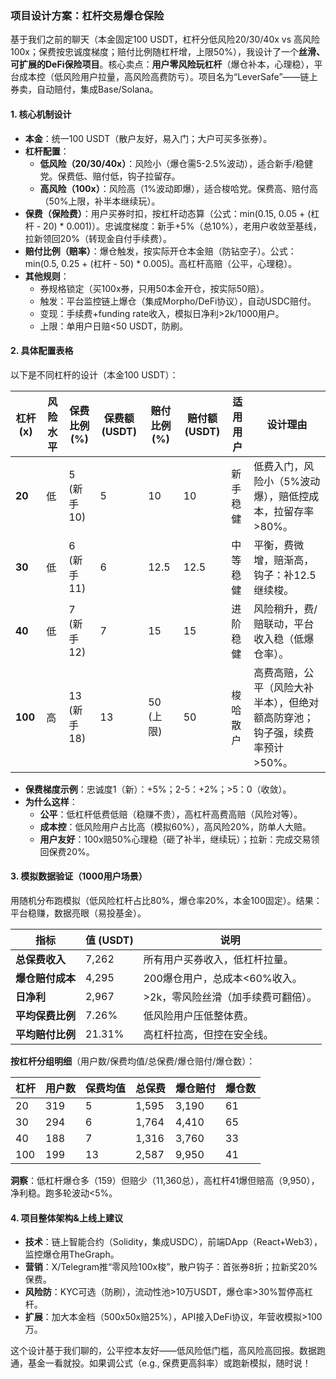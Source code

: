 ### 项目设计方案：杠杆交易爆仓保险

基于我们之前的聊天（本金固定100 USDT，杠杆分低风险20/30/40x vs 高风险100x；保费按忠诚度梯度；赔付比例随杠杆增，上限50%），我设计了一个**丝滑、可扩展的DeFi保险项目**。核心卖点：**用户零风险玩杠杆**（爆仓补本，心理稳），平台成本控（低风险用户拉量，高风险高费防亏）。项目名为“LeverSafe”——链上券卖，自动赔付，集成Base/Solana。

#### 1. **核心机制设计**
- **本金**：统一100 USDT（散户友好，易入门；大户可买多张券）。
- **杠杆配置**：
  - **低风险（20/30/40x）**：风险小（爆仓需5-2.5%波动），适合新手/稳健党。保费低、赔付低，钩子拉留存。
  - **高风险（100x）**：风险高（1%波动即爆），适合梭哈党。保费高、赔付高（50%上限，补半本继续玩）。
- **保费（保险费）**：用户买券时扣，按杠杆动态算（公式：min(0.15, 0.05 + (杠杆 - 20) * 0.001)）。忠诚度梯度：新手+5%（总10%），老用户收敛至基线，拉新领回20%（转现金自付手续费）。
- **赔付比例（赔率）**：爆仓触发，按实际开仓本金赔（防钻空子）。公式：min(0.5, 0.25 + (杠杆 - 50) * 0.005)。高杠杆高赔（公平，心理稳）。
- **其他规则**：
  - 券规格锁定（买100x券，只用50本金开仓，按实际50赔）。
  - 触发：平台监控链上爆仓（集成Morpho/DeFi协议），自动USDC赔付。
  - 变现：手续费+funding rate收入，模拟日净利>2k/1000用户。
  - 上限：单用户日赔<50 USDT，防刷。

#### 2. **具体配置表格**
以下是不同杠杆的设计（本金100 USDT）：

| 杠杆 (x) | 风险水平 | 保费比例 (%) | 保费额 (USDT) | 赔付比例 (%) | 赔付额 (USDT) | 适用用户 | 设计理由                                                     |
| -------- | -------- | ------------ | ------------- | ------------ | ------------- | -------- | ------------------------------------------------------------ |
| **20**   | 低       | 5 (新手10)   | 5             | 10           | 10            | 新手稳健 | 低费入门，风险小（5%波动爆），赔低控成本，拉留存率>80%。     |
| **30**   | 低       | 6 (新手11)   | 6             | 12.5         | 12.5          | 中等稳健 | 平衡，费微增，赔渐高，钩子：补12.5继续梭。                   |
| **40**   | 低       | 7 (新手12)   | 7             | 15           | 15            | 进阶稳健 | 风险稍升，费/赔联动，平台收入稳（低爆仓率）。                |
| **100**  | 高       | 13 (新手18)  | 13            | 50 (上限)    | 50            | 梭哈散户 | 高费高赔，公平（风险大补半本），但绝对额高防穿池；钩子强，续费率预计>50%。 |

- **保费梯度示例**：忠诚度1（新）：+5%；2-5：+2%；>5：0（收敛）。
- **为什么这样**：
  - **公平**：低杠杆低费低赔（稳赚不贵），高杠杆高费高赔（风险对等）。
  - **成本控**：低风险用户占比高（模拟60%），高风险20%，防单人大赔。
  - **用户友好**：100x赔50%心理稳（砸了补半，继续玩）；拉新：完成交易领回保费20%。

#### 3. **模拟数据验证（1000用户场景）**
用随机分布跑模拟（低风险杠杆占比80%，爆仓率20%，本金100固定）。结果：平台稳赚，数据亮眼（易投基金）。

| 指标             | 值 (USDT) | 说明                                |
| ---------------- | --------- | ----------------------------------- |
| **总保费收入**   | 7,262     | 所有用户买券收入，低杠杆拉量。      |
| **爆仓赔付成本** | 4,295     | 200爆仓用户，总成本<60%收入。       |
| **日净利**       | 2,967     | >2k，零风险丝滑（加手续费可翻倍）。 |
| **平均保费比例** | 7.26%     | 低风险用户压低整体费。              |
| **平均赔付比例** | 21.31%    | 高杠杆拉高，但控在安全线。          |

**按杠杆分组明细**（用户数/保费均值/总保费/爆仓赔付/爆仓数）：

| 杠杆 | 用户数 | 保费均值 | 总保费 | 爆仓赔付 | 爆仓数 |
| ---- | ------ | -------- | ------ | -------- | ------ |
| 20   | 319    | 5        | 1,595  | 3,190    | 61     |
| 30   | 294    | 6        | 1,764  | 4,410    | 65     |
| 40   | 188    | 7        | 1,316  | 3,760    | 33     |
| 100  | 199    | 13       | 2,587  | 9,950    | 41     |

**洞察**：低杠杆爆仓多（159）但赔少（11,360总），高杠杆41爆但赔高（9,950），净利稳。跑多轮波动<5%。

#### 4. **项目整体架构&上线上建议**
- **技术**：链上智能合约（Solidity，集成USDC），前端DApp（React+Web3），监控爆仓用TheGraph。
- **营销**：X/Telegram推“零风险100x梭”，散户钩子：首张券8折；拉新奖20%保费。
- **风险防**：KYC可选（防刷），流动性池>10万USDT，爆仓率>30%暂停高杠杆。
- **扩展**：加大本金档（500x50x赔25%），API接入DeFi协议，年营收模拟>100万。

这个设计基于我们聊的，公平控本友好——低风险低门槛，高风险高回报。数据跑通，基金一看就投。如果调公式（e.g., 保费更高斜率）或跑新模拟，随时说！